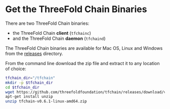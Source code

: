 # Get the ThreeFold Chain Binaries

There are two ThreeFold Chain binaries: 
- the ThreeFold Chain **client** (`tfchainc`)
- and the ThreeFold Chain **daemon** (`tfchaind`)

The ThreeFold Chain binaries are available for Mac OS, Linux and Windows from the [releases](https://github.com/threefoldfoundation/tfchain/releases) directory.

From the command line download the zip file and extract it to any location of choice:
```bash
tfchain_dir="/tfchain"
mkdir -p $tfchain_dir
cd $tfchain_dir
wget https://github.com/threefoldfoundation/tfchain/releases/download/v0.6.1/tfchain-v0.6.1-linux-amd64.zip
apt-get install unzip
unzip tfchain-v0.6.1-linux-amd64.zip 
```
